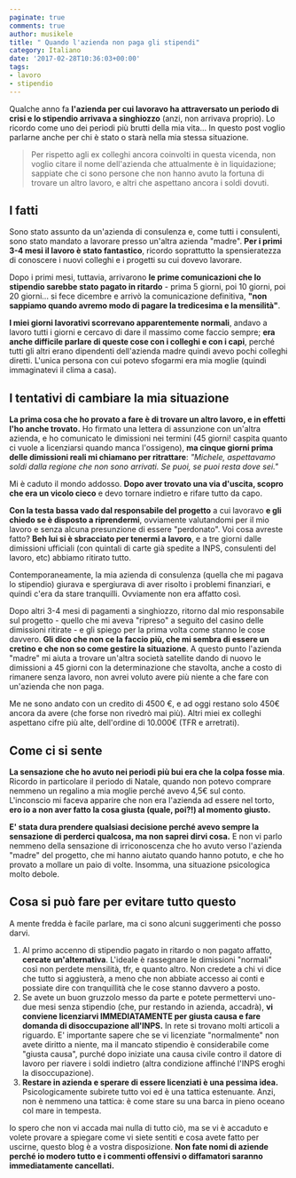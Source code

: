 ```yaml
---
paginate: true
comments: true
author: musikele
title: " Quando l'azienda non paga gli stipendi"
category: Italiano
date: '2017-02-28T10:36:03+00:00'
tags:
- lavoro
- stipendio
---
```

Qualche anno fa **l'azienda per cui lavoravo ha attraversato un periodo di crisi e lo stipendio arrivava a singhiozzo** (anzi, non arrivava proprio). Lo ricordo come uno dei periodi più brutti della mia vita... In questo post voglio parlarne anche per chi è stato o starà nella mia stessa situazione. 

> Per rispetto agli ex colleghi ancora coinvolti in questa vicenda, non voglio citare il nome dell'azienda che attualmente è in liquidazione; sappiate che ci sono persone che non hanno avuto la fortuna di trovare un altro lavoro, e altri che aspettano ancora i soldi dovuti. 

## I fatti

Sono stato assunto da un'azienda di consulenza e, come tutti i consulenti, sono stato mandato a lavorare presso un'altra azienda "madre". **Per i primi 3-4 mesi il lavoro è stato fantastico**, ricordo soprattutto la spensieratezza di conoscere i nuovi colleghi e i progetti su cui dovevo lavorare. 

Dopo i primi mesi, tuttavia, arrivarono **le prime comunicazioni che lo stipendio sarebbe stato pagato in ritardo** - prima 5 giorni, poi 10 giorni, poi 20 giorni... si fece dicembre e arrivò la comunicazione definitiva, **"non sappiamo quando avremo modo di pagare la tredicesima e la mensilità"**. 

**I miei giorni lavorativi scorrevano apparentemente normali**, andavo a lavoro tutti i giorni e cercavo di dare il massimo come faccio sempre; **era anche difficile parlare di queste cose con i colleghi e con i capi**, perché tutti gli altri erano dipendenti dell'azienda madre quindi avevo pochi colleghi diretti. L'unica persona con cui potevo sfogarmi era mia moglie (quindi immaginatevi il clima a casa). 

## I tentativi di cambiare la mia situazione

**La prima cosa che ho provato a fare è di trovare un altro lavoro, e in effetti l'ho anche trovato.** Ho firmato una lettera di assunzione con un'altra azienda, e ho comunicato le dimissioni nei termini (45 giorni! caspita quanto ci vuole a licenziarsi quando manca l'ossigeno), **ma cinque giorni prima delle dimissioni reali mi chiamano per ritrattare**: _"Michele, aspettavamo soldi dalla regione che non sono arrivati. Se puoi, se puoi resta dove sei."_

Mi è caduto il mondo addosso. **Dopo aver trovato una via d'uscita, scopro che era un vicolo cieco** e devo tornare indietro e rifare tutto da capo. 

**Con la testa bassa vado dal responsabile del progetto** a cui lavoravo **e gli chiedo se è disposto a riprendermi**, ovviamente valutandomi per il mio lavoro e senza alcuna presunzione di essere "perdonato". Voi cosa avreste fatto? **Beh lui si è sbracciato per tenermi a lavoro**, e a tre giorni dalle dimissioni ufficiali (con quintali di carte già spedite a INPS, consulenti del lavoro, etc) abbiamo ritirato tutto. 

Contemporaneamente, la mia azienda di consulenza (quella che mi pagava lo stipendio) giurava e spergiurava di aver risolto i problemi finanziari, e quindi c'era da stare tranquilli. Ovviamente non era affatto così. 

Dopo altri 3-4 mesi di pagamenti a singhiozzo, ritorno dal mio responsabile sul progetto - quello che mi aveva "ripreso" a seguito del casino delle dimissioni ritirate - e gli spiego per la prima volta come stanno le cose davvero. **Gli dico che non ce la faccio più, che mi sembra di essere un cretino e che non so come gestire la situazione**. A questo punto l'azienda "madre" mi aiuta a trovare un'altra società satellite dando di nuovo le dimissioni a 45 giorni con la determinazione che stavolta, anche a costo di rimanere senza lavoro, non avrei voluto avere più niente a che fare con un'azienda che non paga. 

Me ne sono andato con un credito di 4500 €, e ad oggi restano solo 450€ ancora da avere (che forse non rivedrò mai più). Altri miei ex colleghi aspettano cifre più alte, dell'ordine di 10.000€ (TFR e arretrati). 

## Come ci si sente

**La sensazione che ho avuto nei periodi più bui era che la colpa fosse mia**. Ricordo in particolare il periodo di Natale, quando non potevo comprare nemmeno un regalino a mia moglie perché avevo 4,5€ sul conto. L'inconscio mi faceva apparire che non era l'azienda ad essere nel torto, **ero io a non aver fatto la cosa giusta (quale, poi?!) al momento giusto.**

**E' stata dura prendere qualsiasi decisione perché avevo sempre la sensazione di perderci qualcosa, ma non saprei dirvi cosa.** E non vi parlo nemmeno della sensazione di irriconoscenza che ho avuto verso l'azienda "madre" del progetto, che mi hanno aiutato quando hanno potuto, e che ho provato a mollare un paio di volte. Insomma, una situazione psicologica molto debole. 

## Cosa si può fare per evitare tutto questo

A mente fredda è facile parlare, ma ci sono alcuni suggerimenti che posso darvi. 

1.  Al primo accenno di stipendio pagato in ritardo o non pagato affatto, **cercate un'alternativa**. L'ideale è rassegnare le dimissioni "normali" così non perdete mensilità, tfr, e quanto altro. Non credete a chi vi dice che tutto si aggiusterà, a meno che non abbiate accesso ai conti e possiate dire con tranquillità che le cose stanno davvero a posto. 
2.  Se avete un buon gruzzolo messo da parte e potete permettervi uno-due mesi senza stipendio (che, pur restando in azienda, accadrà), **vi conviene licenziarvi IMMEDIATAMENTE per giusta causa e fare domanda di disoccupazione all'INPS.** In rete si trovano molti articoli a riguardo. E' importante sapere che se vi licenziate "normalmente" non avete diritto a niente, ma il mancato stipendio è considerabile come "giusta causa", purché dopo iniziate una causa civile contro il datore di lavoro per riavere i soldi indietro (altra condizione affinché l'INPS eroghi la disoccupazione). 
3.  **Restare in azienda e sperare di essere licenziati è una pessima idea.** Psicologicamente subirete tutto voi ed è una tattica estenuante. Anzi, non è nemmeno una tattica: è come stare su una barca in pieno oceano col mare in tempesta. 

Io spero che non vi accada mai nulla di tutto ciò, ma se vi è accaduto e volete provare a spiegare come vi siete sentiti e cosa avete fatto per uscirne, questo blog è a vostra disposizione. **Non fate nomi di aziende perché io modero tutto e i commenti offensivi o diffamatori saranno immediatamente cancellati.**
